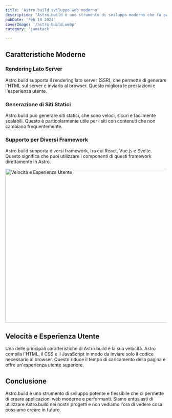 ```yaml
---
title: 'Astro.build sviluppo web moderno'
description: "Astro.build è uno strumento di sviluppo moderno che fa parte dell'architettura JAMstack. Il nostro team lo utilizza insieme a React, Vue.js e Vanilla Javascript per creare applicazioni web veloci e performanti."
pubDate: 'Feb 19 2024'
coverImage: '/astro-build.webp'
category: 'jamstack'

---
```



## Caratteristiche Moderne

### Rendering Lato Server
Astro.build supporta il rendering lato server (SSR), che permette di generare l'HTML sul server e inviarlo al browser. Questo migliora le prestazioni e l'esperienza utente.

### Generazione di Siti Statici
Astro.build può generare siti statici, che sono veloci, sicuri e facilmente scalabili. Questo è particolarmente utile per i siti con contenuti che non cambiano frequentemente.

### Supporto per Diversi Framework
Astro.build supporta diversi framework, tra cui React, Vue.js e Svelte. Questo significa che puoi utilizzare i componenti di questi framework direttamente in Astro.

<Image
  src="/astro-build2.webp"
  width="960"
  height="480"
  alt="Velocità e Esperienza Utente"
/>

## Velocità e Esperienza Utente
Una delle principali caratteristiche di Astro.build è la sua velocità. Astro compila l'HTML, il CSS e il JavaScript in modo da inviare solo il codice necessario al browser. Questo riduce il tempo di caricamento della pagina e offre un'esperienza utente superiore.

## Conclusione
Astro.build è uno strumento di sviluppo potente e flessibile che ci permette di creare applicazioni web moderne e performanti. Siamo entusiasti di utilizzare Astro.build nei nostri progetti e non vediamo l'ora di vedere cosa possiamo creare in futuro.
